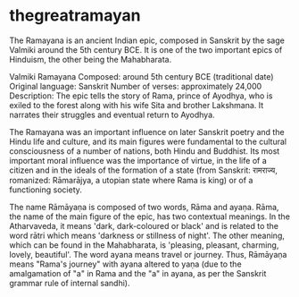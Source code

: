 # thegreatramayan

The Ramayana is an ancient Indian epic, composed in Sanskrit by the sage Valmiki around the 5th century BCE. It is one of the two important epics of Hinduism, the other being the Mahabharata.

Valmiki Ramayana
Composed: around 5th century BCE (traditional date)
Original language: Sanskrit
Number of verses: approximately 24,000
Description: The epic tells the story of Rama, prince of Ayodhya, who is exiled to the forest along with his wife Sita and brother Lakshmana. It narrates their struggles and eventual return to Ayodhya.

The Ramayana was an important influence on later Sanskrit poetry and the Hindu life and culture, and its main figures were fundamental to the cultural consciousness of a number of nations, both Hindu and Buddhist. Its most important moral influence was the importance of virtue, in the life of a citizen and in the ideals of the formation of a state (from Sanskrit: रामराज्य, romanized: Rāmarājya, a utopian state where Rama is king) or of a functioning society.

The name Rāmāyaṇa is composed of two words, Rāma and ayaṇa. Rāma, the name of the main figure of the epic, has two contextual meanings. In the Atharvaveda, it means 'dark, dark-coloured or black' and is related to the word rātri which means 'darkness or stillness of night'. The other meaning, which can be found in the Mahabharata, is 'pleasing, pleasant, charming, lovely, beautiful'. The word ayana means travel or journey. Thus, Rāmāyaṇa means "Rama's journey" with ayana altered to yaṇa (due to the amalgamation of "a" in Rama and the "a" in ayana, as per the Sanskrit grammar rule of internal sandhi).
